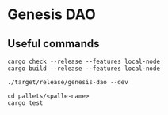 # Genesis DAO

## Useful commands

```shell
cargo check --release --features local-node
cargo build --release --features local-node

./target/release/genesis-dao --dev

cd pallets/<palle-name>
cargo test
```